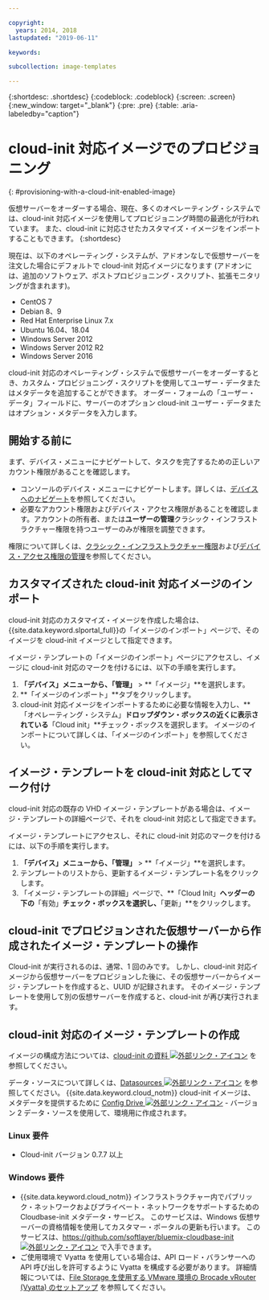 ```yaml
---

copyright:
  years: 2014, 2018
lastupdated: "2019-06-11"

keywords:

subcollection: image-templates

---
```


{:shortdesc: .shortdesc}
{:codeblock: .codeblock}
{:screen: .screen}
{:new_window: target="_blank"}
{:pre: .pre}
{:table: .aria-labeledby="caption"}


# cloud-init 対応イメージでのプロビジョニング
{: #provisioning-with-a-cloud-init-enabled-image}

仮想サーバーをオーダーする場合、現在、多くのオペレーティング・システムでは、cloud-init 対応イメージを使用してプロビジョニング時間の最適化が行われています。 また、cloud-init に対応させたカスタマイズ・イメージをインポートすることもできます。
{:shortdesc}

現在は、以下のオペレーティング・システムが、アドオンなしで仮想サーバーを注文した場合にデフォルトで cloud-init 対応イメージになります (アドオンには、追加のソフトウェア、ポストプロビジョニング・スクリプト、拡張モニタリングが含まれます)。
* CentOS 7
* Debian 8、9
* Red Hat Enterprise Linux 7.x
* Ubuntu 16.04、18.04
* Windows Server 2012
* Windows Server 2012 R2
* Windows Server 2016

cloud-init 対応のオペレーティング・システムで仮想サーバーをオーダーするとき、カスタム・プロビジョニング・スクリプトを使用してユーザー・データまたはメタデータを追加することができます。 オーダー・フォームの「ユーザー・データ」フィールドに、サーバーのオプション cloud-init ユーザー・データまたはオプション・メタデータを入力します。

## 開始する前に
まず、デバイス・メニューにナビゲートして、タスクを完了するための正しいアカウント権限があることを確認します。

* コンソールのデバイス・メニューにナビゲートします。詳しくは、[デバイスへのナビゲート](/docs/infrastructure/image-templates?topic=virtual-servers-navigating-devices)を参照してください。
* 必要なアカウント権限およびデバイス・アクセス権限があることを確認します。アカウントの所有者、または**ユーザーの管理**クラシック・インフラストラクチャー権限を持つユーザーのみが権限を調整できます。

権限について詳しくは、[クラシック・インフラストラクチャー権限](/docs/iam?topic=iam-infrapermission#infrapermission)および[デバイス・アクセス権限の管理](/docs/vsi?topic=virtual-servers-managing-device-access)を参照してください。

## カスタマイズされた cloud-init 対応イメージのインポート

cloud-init 対応のカスタマイズ・イメージを作成した場合は、{{site.data.keyword.slportal_full}}の「イメージのインポート」ページで、そのイメージを cloud-init イメージとして指定できます。

イメージ・テンプレートの「イメージのインポート」ページにアクセスし、イメージに cloud-init 対応のマークを付けるには、以下の手順を実行します。
1. **「デバイス」**メニューから、**「管理」** > **「イメージ」**を選択します。
2. **「イメージのインポート」**タブをクリックします。
3. cloud-init 対応イメージをインポートするために必要な情報を入力し、**「オペレーティング・システム」**ドロップダウン・ボックスの近くに表示されている**「Cloud init」**チェック・ボックスを選択します。 イメージのインポートについて詳しくは、「イメージのインポート」を参照してください。

## イメージ・テンプレートを cloud-init 対応としてマーク付け

cloud-init 対応の既存の VHD イメージ・テンプレートがある場合は、イメージ・テンプレートの詳細ページで、それを cloud-init 対応として指定できます。

イメージ・テンプレートにアクセスし、それに cloud-init 対応のマークを付けるには、以下の手順を実行します。
1. **「デバイス」**メニューから、**「管理」** > **「イメージ」**を選択します。
2. テンプレートのリストから、更新するイメージ・テンプレート名をクリックします。
3. 「イメージ・テンプレートの詳細」ページで、**「Cloud Init」**ヘッダーの下の**「有効」**チェック・ボックスを選択し、**「更新」**をクリックします。

## cloud-init でプロビジョンされた仮想サーバーから作成されたイメージ・テンプレートの操作

Cloud-init が実行されるのは、通常、1 回のみです。 しかし、cloud-init 対応イメージから仮想サーバーをプロビジョンした後に、その仮想サーバーからイメージ・テンプレートを作成すると、UUID が記録されます。 そのイメージ・テンプレートを使用して別の仮想サーバーを作成すると、cloud-init が再び実行されます。

## cloud-init 対応のイメージ・テンプレートの作成

イメージの構成方法については、[cloud-init の資料 ![外部リンク・アイコン](../../icons/launch-glyph.svg "外部リンク・アイコン")](https://cloudinit.readthedocs.io/en/latest/) を参照してください。

データ・ソースについて詳しくは、[Datasources ![外部リンク・アイコン](../../icons/launch-glyph.svg "外部リンク・アイコン")](http://cloudinit.readthedocs.io/en/latest/topics/datasources.html) を参照してください。 {{site.data.keyword.cloud_notm}} cloud-init イメージは、メタデータを提供するために [Config Drive ![外部リンク・アイコン](../../icons/launch-glyph.svg "外部リンク・アイコン")](http://cloudinit.readthedocs.io/en/latest/topics/datasources/configdrive.html) - バージョン 2 データ・ソースを使用して、環境用に作成されます。

### Linux 要件
* Cloud-init バージョン 0.7.7 以上

### Windows 要件
* {{site.data.keyword.cloud_notm}} インフラストラクチャー内でパブリック・ネットワークおよびプライベート・ネットワークをサポートするための Cloudbase-init メタデータ・サービス。 このサービスは、Windows 仮想サーバーの資格情報を使用してカスタマー・ポータルの更新も行います。 このサービスは、[https://github.com/softlayer/bluemix-cloudbase-init ![外部リンク・アイコン](../../icons/launch-glyph.svg "外部リンク・アイコン")](https://github.com/softlayer/bluemix-cloudbase-init) で入手できます。
* ご使用環境で Vyatta を使用している場合は、API ロード・バランサーへの API 呼び出しを許可するように Vyatta を構成する必要があります。 詳細情報については、[File Storage を使用する VMware 環境の Brocade vRouter (Vyatta) のセットアップ](/docs/infrastructure/virtual-router-appliance?topic=hardware-firewall-dedicated-ibm-cloud-ip-ranges#load-balancer-ips) を参照してください。
